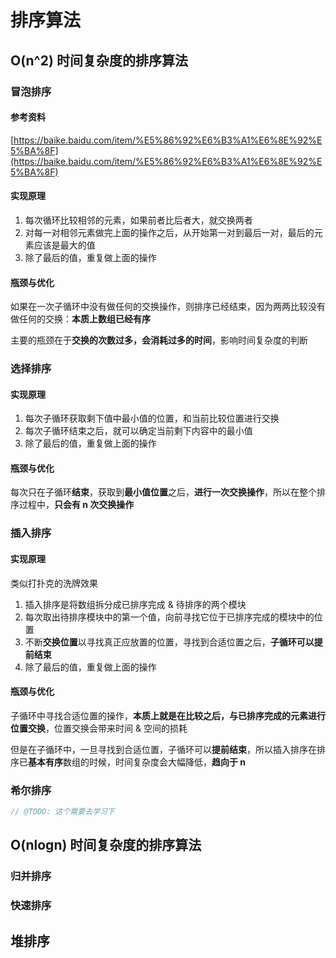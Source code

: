 # 排序算法

## O(n^2) 时间复杂度的排序算法

### 冒泡排序

#### 参考资料

[https://baike.baidu.com/item/%E5%86%92%E6%B3%A1%E6%8E%92%E5%BA%8F](https://baike.baidu.com/item/%E5%86%92%E6%B3%A1%E6%8E%92%E5%BA%8F)

#### 实现原理

1. 每次循环比较相邻的元素，如果前者比后者大，就交换两者
2. 对每一对相邻元素做完上面的操作之后，从开始第一对到最后一对，最后的元素应该是最大的值
3. 除了最后的值，重复做上面的操作

#### 瓶颈与优化

如果在一次子循环中没有做任何的交换操作，则排序已经结束，因为两两比较没有做任何的交换：**本质上数组已经有序**

主要的瓶颈在于**交换的次数过多，会消耗过多的时间**，影响时间复杂度的判断

### 选择排序

#### 实现原理

1. 每次子循环获取剩下值中最小值的位置，和当前比较位置进行交换
2. 每次子循环结束之后，就可以确定当前剩下内容中的最小值
3. 除了最后的值，重复做上面的操作

#### 瓶颈与优化

每次只在子循环**结束**，获取到**最小值位置**之后，**进行一次交换操作**，所以在整个排序过程中，**只会有 n 次交换操作**

### 插入排序

#### 实现原理

类似打扑克的洗牌效果

1. 插入排序是将数组拆分成已排序完成 & 待排序的两个模块
2. 每次取出待排序模块中的第一个值，向前寻找它位于已排序完成的模块中的位置
3. 不断**交换位置**以寻找真正应放置的位置，寻找到合适位置之后，**子循环可以提前结束**
4. 除了最后的值，重复做上面的操作

#### 瓶颈与优化

子循环中寻找合适位置的操作，**本质上就是在比较之后，与已排序完成的元素进行位置交换**，位置交换会带来时间 & 空间的损耗

但是在子循环中，一旦寻找到合适位置，子循环可以**提前结束**，所以插入排序在排序已**基本有序**数组的时候，时间复杂度会大幅降低，**趋向于 n**

### 希尔排序

``` javascript
// @TODO: 这个需要去学习下
```

## O(nlogn) 时间复杂度的排序算法

### 归并排序

### 快速排序

## 堆排序
